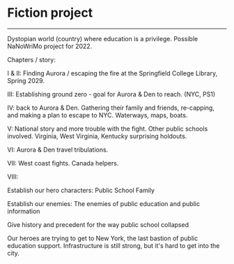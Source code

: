 # Fiction project

---

Dystopian world (country) where education is a privilege. 
Possible NaNoWriMo project for 2022. 


Chapters / story:


I & II: Finding Aurora / escaping the fire at the Springfield College Library, Spring 2029.

III: Establishing ground zero - goal for Aurora & Den to reach. (NYC, PS1)

IV: back to Aurora & Den. Gathering their family and friends, re-capping, and making a plan to escape to NYC. Waterways, maps, boats. 

V: National story and more trouble with the fight. Other public schools involved. Virginia, West Virginia, Kentucky surprising holdouts. 

VI: Aurora & Den travel tribulations. 

VII: West coast fights. Canada helpers.

VIII: 



Establish our hero characters: Public School Family

Establish our enemies: The enemies of public education and public information

Give history and precedent for the way public school collapsed

Our heroes are trying to get to New York, the last bastion of public education support. Infrastructure is still strong, but it's hard to get into the city. 






